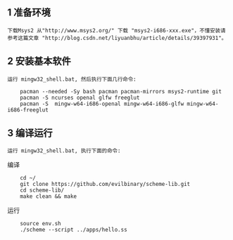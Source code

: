 ## 1 准备环境
	下载Msys2 从"http://www.msys2.org/" 下载 "msys2-i686-xxx.exe"，不懂安装请参考这篇文章 "http://blog.csdn.net/liyuanbhu/article/details/39397931"。


## 2 安装基本软件
	运行 mingw32_shell.bat, 然后执行下面几行命令: 
```
	pacman --needed -Sy bash pacman pacman-mirrors msys2-runtime git
	pacman -S ncurses openal glfw freeglut 
	pacman -S  mingw-w64-i686-openal mingw-w64-i686-glfw mingw-w64-i686-freeglut
```
## 3 编译运行
    运行 mingw32_shell.bat, 执行下面的命令:
  编译 
```
    cd ~/
    git clone https://github.com/evilbinary/scheme-lib.git  
    cd scheme-lib/
    make clean && make
```

 运行
 
```
    source env.sh
    ./scheme --script ../apps/hello.ss
```

